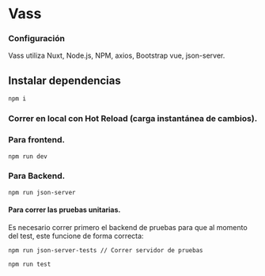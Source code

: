 # Vass
### Configuración
Vass utiliza Nuxt, Node.js, NPM, axios, Bootstrap vue, json-server.


## Instalar dependencias
```
npm i
```

### Correr en local con Hot Reload (carga instantánea de cambios).

### Para frontend.
```
npm run dev
```


### Para Backend.
```
npm run json-server
```

#### Para correr las pruebas unitarias.


Es necesario correr primero el backend de pruebas para que al momento del test, este funcione de forma correcta:

```
npm run json-server-tests // Correr servidor de pruebas
```

```
npm run test
```
